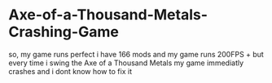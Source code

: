 # Axe-of-a-Thousand-Metals-Crashing-Game
so, my game runs perfect i have 166 mods and my game runs 200FPS + but every time i swing the Axe of a Thousand Metals my game immediatly crashes and i dont know how to fix it 

